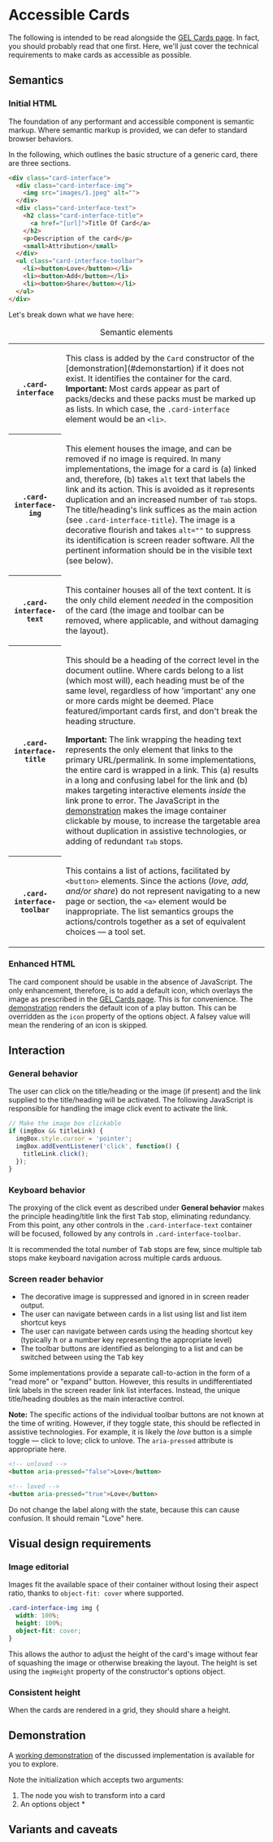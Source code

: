 # Accessible Cards

The following is intended to be read alongside the [GEL Cards page](https://www.bbc.co.uk/gel/guidelines/cards). In fact, you should probably read that one first. Here, we'll just cover the technical requirements to make cards as accessible as possible.

## Semantics

### Initial HTML

The foundation of any performant and accessible component is semantic markup. Where semantic markup is provided, we can defer to standard browser behaviors.

In the following, which outlines the basic structure of a generic card, there are three sections.

```html
<div class="card-interface">
  <div class="card-interface-img">
    <img src="images/1.jpeg" alt="">
  </div>
  <div class="card-interface-text">
    <h2 class="card-interface-title">
      <a href="[url]">Title Of Card</a>
    </h2>
    <p>Description of the card</p>
    <small>Attribution</small>
  </div>
  <ul class="card-interface-toolbar">
    <li><button>Love</button></li>
    <li><button>Add</button></li>
    <li><button>Share</button></li>
  </ul>
</div>
```

Let's break down what we have here:

<table>
  <caption>Semantic elements</caption>
  <tr>
    <th scope="row">
      <code>.card-interface</code>
    </th>
    <td>
      <p>This class is added by the <code>Card</code> constructor of the [demonstration](#demonstartion) if it does not exist. It identifies the container for the card. <strong>Important:</strong> Most cards appear as part of packs/decks and these packs must be marked up as lists. In which case, the <code>.card-interface</code> element would be an <code>&lt;li></code>.</p>
    </td>
  </tr>
  <tr>
    <th scope="row">
      <code>.card-interface-img</code>
    </th>
    <td>
      <p>This element houses the image, and can be removed if no image is required. In many implementations, the image for a card is (a) linked and, therefore, (b) takes <code>alt</code> text that labels the link and its action. This is avoided as it represents duplication and an increased number of <kbd>Tab</kbd> stops. The title/heading's link suffices as the main action (see <code>.card-interface-title</code>). The image is a decorative flourish and takes <code>alt=""</code> to suppress its identification is screen reader software. All the pertinent information should be in the visible text (see below).</p>
    </td>
  </tr>
  <tr>
    <th scope="row">
      <code>.card-interface-text</code>
    </th>
    <td>
      <p>This container houses all of the text content. It is the only child element <em>needed</em> in the composition of the card (the image and toolbar can be removed, where applicable, and without damaging the layout).</p>
    </td>
  </tr>
  <tr>
    <th scope="row">
      <code>.card-interface-title</code>
    </th>
    <td>
      <p>This should be a heading of the correct level in the document outline. Where cards belong to a list (which most will), each heading must be of the same level, regardless of how 'important' any one or more cards might be deemed. Place featured/important cards first, and don't break the heading structure.</p>
      <p><strong>Important:</strong> The link wrapping the heading text represents the only element that links to the primary URL/permalink. In some implementations, the entire card is wrapped in a link. This (a) results in a long and confusing label for the link and (b) makes targeting interactive elements <em>inside</em> the link prone to error. The JavaScript in the <a href="#demonstration">demonstration</a> makes the image container clickable by mouse, to increase the targetable area without duplication in assistive technologies, or adding of redundant <kbd>Tab</kbd> stops.</p>
    </td>
  </tr>
  <tr>
    <th scope="row">
      <code>.card-interface-toolbar</code>
    </th>
    <td>
      <p>This contains a list of actions, facilitated by <code>&lt;button></code> elements. Since the actions (<em>love, add, and/or share</em>) do not represent navigating to a new page or section, the <code>&lt;a></code> element would be inappropriate. The list semantics groups the actions/controls together as a set of equivalent choices — a tool set.</p>
    </td>
  </tr>
</table>

### Enhanced HTML

The card component should be usable in the absence of JavaScript. The only enhancement, therefore, is to add a default icon, which overlays the image as prescribed in the [GEL Cards page](https://www.bbc.co.uk/gel/guidelines/cards). This is for convenience. The [demonstration](#demonstration) renders the default icon of a play button. This can be overridden as the `icon` property of the options object. A falsey value will mean the rendering of an icon is skipped.

## Interaction

### General behavior

The user can click on the title/heading or the image (if present) and the link supplied to the title/heading will be activated. The following JavaScript is responsible for handling the image click event to activate the link.

```js
// Make the image box clickable
if (imgBox && titleLink) {
  imgBox.style.cursor = 'pointer';
  imgBox.addEventListener('click', function() {
    titleLink.click();
  });
}
```

### Keyboard behavior

The proxying of the click event as described under **General behavior** makes the principle heading/title link the first <kbd>Tab</kbd> stop, eliminating redundancy. From this point, any other controls in the `.card-interface-text` container will be focused, followed by any controls in `.card-interface-toolbar`. 

It is recommended the total number of <kbd>Tab</kbd> stops are few, since multiple tab stops make keyboard navigation across multiple cards arduous.

### Screen reader behavior

* The decorative image is suppressed and ignored in in screen reader output. 
* The user can navigate between cards in a list using list and list item shortcut keys
* The user can navigate between cards using the heading shortcut key (typically <kbd>h</kbd> or a number key representing the appropriate level)
* The toolbar buttons are identified as belonging to a list and can be switched between using the <kbd>Tab</kbd> key

Some implementations provide a separate call-to-action in the form of a "read more" or "expand" button. However, this results in undifferentiated link labels in the screen reader link list interfaces. Instead, the unique title/heading doubles as the main interactive control.

**Note:** The specific actions of the individual toolbar buttons are not known at the time of writing. However, if they toggle state, this should be reflected in assistive technologies. For example, it is likely the _love_ button is a simple toggle — click to love; click to unlove. The `aria-pressed` attribute is appropriate here.

```html
<!-- unloved -->
<button aria-pressed="false">Love</button>

<!-- loved -->
<button aria-pressed="true">Love</button>
```

Do not change the label along with the state, because this can cause confusion. It should remain "Love" here.

## Visual design requirements

### Image editorial

Images fit the available space of their container without losing their aspect ratio, thanks to `object-fit: cover` where supported. 

```css
.card-interface-img img {
  width: 100%;
  height: 100%;
  object-fit: cover;
}
```

This allows the author to adjust the height of the card's image without fear of squashing the image or otherwise breaking the layout. The height is set using the `imgHeight` property of the constructor's options object.

### Consistent height

When the cards are rendered in a grid, they should share a height.

## Demonstration

A [working demonstration](assets/demo1.html) of the discussed implementation is available for you to explore.

Note the initialization which accepts two arguments:

1. The node you wish to transform into a card
2. An options object
    * 

## Variants and caveats
